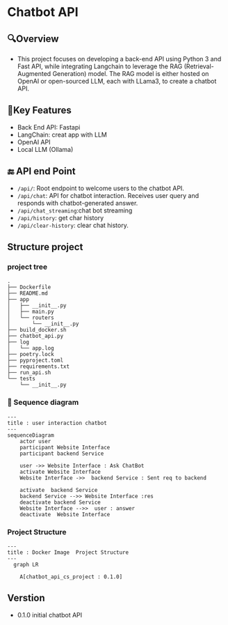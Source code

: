 # Chatbot API

## 🔍Overview  
- This project focuses on developing a back-end API using Python 3 and Fast API, while integrating Langchain to leverage the RAG (Retrieval-Augmented Generation) model. The RAG model is either hosted on OpenAI or open-sourced LLM, each with LLama3, to create a chatbot API.

## 🔑Key Features
  - Back End API: Fastapi
  - LangChain: creat app with LLM
  - OpenAI API 
  - Local LLM (Ollama) 

## 🔚 API end Point 
  - `/api/`: Root endpoint to welcome users to the chatbot API.  
  - `/api/chat`: API for chatbot interaction. Receives user query and responds with chatbot-generated answer.
  - `/api/chat_streaming`:chat bot streaming 
  - `/api/history`: get char history  
  - `/api/clear-history`:  clear chat history.
  
## Structure project
### project tree  
```
.
├── Dockerfile
├── README.md
├── app
│   ├── __init__.py
│   ├── main.py
│   └── routers
│       └── __init__.py
├── build_docker.sh
├── chatbot_api.py
├── log
│   └── app.log
├── poetry.lock
├── pyproject.toml
├── requirements.txt
├── run_api.sh
└── tests
    └── __init__.py
```
### 🚩 Sequence diagram

```mermaid
---
title : user interaction chatbot 
---
sequenceDiagram
    actor user  
    participant Website Interface
    participant backend Service
    
    user ->> Website Interface : Ask ChatBot
    activate Website Interface
    Website Interface ->>  backend Service : Sent req to backend

    activate  backend Service
    backend Service -->> Website Interface :res
    deactivate backend Service
    Website Interface -->>  user : answer
    deactivate  Website Interface

``` 
### Project Structure

```mermaid
---
title : Docker Image  Project Structure  
---   
  graph LR

    A[chatbot_api_cs_project : 0.1.0]
```

## Verstion 
- 0.1.0 initial  chatbot API